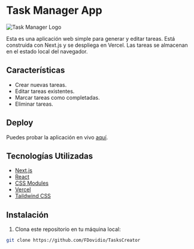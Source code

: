 # Task Manager App

![Task Manager Logo](link_to_logo.png)

Esta es una aplicación web simple para generar y editar tareas. Está construida con Next.js y se despliega en Vercel. Las tareas se almacenan en el estado local del navegador.

## Características

- Crear nuevas tareas.
- Editar tareas existentes.
- Marcar tareas como completadas.
- Eliminar tareas.

## Deploy

Puedes probar la aplicación en vivo [aquí]([link_to_live_demo](https://tasks-creator.vercel.app/)).

## Tecnologías Utilizadas

- [Next.js](https://nextjs.org/)
- [React](https://reactjs.org/)
- [CSS Modules](https://github.com/css-modules/css-modules)
- [Vercel](https://vercel.com/)
- [Taildwind CSS](https://tailwindcss.com/)

## Instalación

1. Clona este repositorio en tu máquina local:

```bash
git clone https://github.com/FDovidio/TasksCreator
